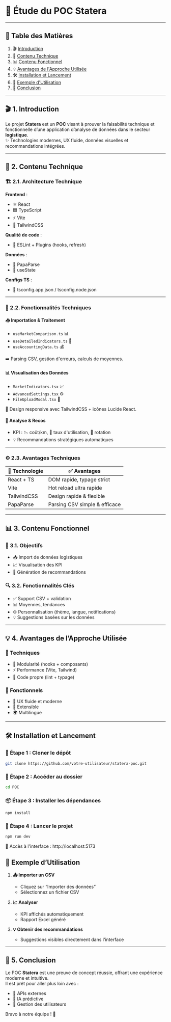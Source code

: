 
# 🚀 Étude du POC Statera

---

## 🧭 Table des Matières
1. 🎬 [Introduction](#1-introduction)
2. 🧰 [Contenu Technique](#2-contenu-technique)
3. 📊 [Contenu Fonctionnel](#3-contenu-fonctionnel)
4. 💡 [Avantages de l'Approche Utilisée](#4-avantages-de-lapproche-utilisée)
5. 🛠️ [Installation et Lancement](#installation-et-lancement)
6. 🧪 [Exemple d'Utilisation](#exemple-dutilisation)
7. 🧾 [Conclusion](#5-conclusion)

---

## 🎬 1. Introduction

Le projet **Statera** est un **POC** visant à prouver la faisabilité technique et fonctionnelle d’une application d’analyse de données dans le secteur **logistique**.  
✨ Technologies modernes, UX fluide, données visuelles et recommandations intégrées.

---

## 🧰 2. Contenu Technique

### 🏗️ 2.1. Architecture Technique

**Frontend** :
- ⚛️ React
- 🟦 TypeScript
- ⚡ Vite
- 🎨 TailwindCSS

**Qualité de code** :
- 🧹 ESLint + Plugins (hooks, refresh)

**Données** :
- 📄 PapaParse
- 🔁 useState

**Configs TS** :
- 🧾 tsconfig.app.json / tsconfig.node.json

---

### 🔧 2.2. Fonctionnalités Techniques

#### 📥 Importation & Traitement
- `useMarketComparison.ts` 📊
- `useDetailedIndicators.ts` 🧮
- `useAccountingData.ts` 💰

➡️ Parsing CSV, gestion d'erreurs, calculs de moyennes.

#### 📊 Visualisation des Données
- `MarketIndicators.tsx` 📈
- `AdvancedSettings.tsx` ⚙️
- `FileUploadModal.tsx` 📂

🎨 Design responsive avec TailwindCSS + icônes Lucide React.

#### 🧠 Analyse & Recos
- KPI : 📉 coût/km, 🚗 taux d'utilisation, 🔁 rotation
- 💡 Recommandations stratégiques automatiques

---

### ⚙️ 2.3. Avantages Techniques

| 🚀 Technologie | ✅ Avantages |
|----------------|-------------|
| React + TS     | DOM rapide, typage strict |
| Vite           | Hot reload ultra rapide |
| TailwindCSS    | Design rapide & flexible |
| PapaParse      | Parsing CSV simple & efficace |

---

## 📊 3. Contenu Fonctionnel

### 🎯 3.1. Objectifs
- 📥 Import de données logistiques
- 📈 Visualisation des KPI
- 💬 Génération de recommandations

### 🔍 3.2. Fonctionnalités Clés
- ✅ Support CSV + validation
- 📊 Moyennes, tendances
- ⚙️ Personnalisation (thème, langue, notifications)
- 💡 Suggestions basées sur les données

---

## 💡 4. Avantages de l’Approche Utilisée

### 🔧 Techniques
- 🧱 Modularité (hooks + composants)
- ⚡ Performance (Vite, Tailwind)
- 🧹 Code propre (lint + typage)

### 🌟 Fonctionnels
- 💎 UX fluide et moderne
- 🧩 Extensible
- 🌍 Multilingue

---

## 🛠️ Installation et Lancement

### 🔗 Étape 1 : Cloner le dépôt
```bash
git clone https://github.com/votre-utilisateur/statera-poc.git
```

### 📁 Étape 2 : Accéder au dossier
```bash
cd POC
```

### 📦 Étape 3 : Installer les dépendances
```bash
npm install
```

### 🚀 Étape 4 : Lancer le projet
```bash
npm run dev
```

🔗 Accès à l'interface : http://localhost:5173


## 🧪 Exemple d’Utilisation

1. **📤 Importer un CSV**
   - Cliquez sur “Importer des données”
   - Sélectionnez un fichier CSV

2. **📈 Analyser**
   - KPI affichés automatiquement
   - Rapport Excel généré

3. **💡 Obtenir des recommandations**
   - Suggestions visibles directement dans l'interface

---

## 🧾 5. Conclusion

Le POC **Statera** est une preuve de concept réussie, offrant une expérience moderne et intuitive.  
Il est prêt pour aller plus loin avec :
- 🔌 APIs externes
- 🧠 IA prédictive
- 👥 Gestion des utilisateurs

Bravo à notre équipe ! 🎉
